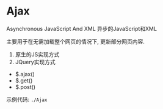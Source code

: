 # Ajax

Asynchronous JavaScript And XML 异步的JavaScript和XML

主要用于在无需加载整个网页的情况下, 更新部分网页内容.   

1. 原生的JS实现方式
2. JQuery实现方式
  - $.ajax()
  - $.get()
  - $.post()

示例代码: `./Ajax`


